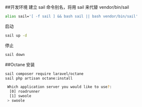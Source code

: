 ##开发环境
建立 sail 命令别名，将用 sail 来代替 vendor/bin/sail
```bash
alias sail='[ -f sail ] && bash sail || bash vendor/bin/sail'
```
启动
```bash
sail up -d
``` 
停止
```bash
sail down
``` 

##Octane
安装
```bash
sail composer require laravel/octane
sail php artisan octane:install

 Which application server you would like to use?:
  [0] roadrunner
  [1] swoole
 > swoole
```
